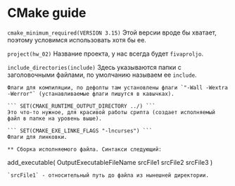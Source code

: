 # CMake guide
``` cmake_minimum_required(VERSION 3.15) ```
Этой версии вроде бы хватает, поэтому условимся использовать хотя бы ее.

``` project(hw_02) ```
Название проекта, у нас всегда будет `fivaproljo`.

``` include_directories(include) ```
Здесь указываются папки с заголовочными файлами, по умолчанию называем ее `include`.

``` SET(CMAKE_CXX_FLAGS "-Wall -Wextra -Werror")
Флаги для компиляции, по дефолты там установлены флаги `"-Wall -Wextra -Werror"` (устанавливаемые флаги пишутся в кавычках). 

``` SET(CMAKE_RUNTIME_OUTPUT_DIRECTORY ../) ```
Это что-то нужное, для красивой работы срипта (создает исполняемый файл в папке на уровень выше).

``` SET(CMAKE_EXE_LINKE_FLAGS "-lncurses") ```
Флаги для линковки.

** Сборка исполняемого файла. Синтакси следующий:
```
add_executable( OutputExecutableFileName
        srcFile1
	srcFile2
	srcFile3
	)
```
`srcFile1` - относительный путь до файла из нынешней директории.